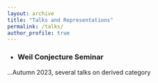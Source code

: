 ```yaml
---
layout: archive
title: "Talks and Representations"
permalink: /talks/
author_profile: true
---
```


+ ### Weil Conjecture Seminar
...Autumn 2023, several talks on derived category


